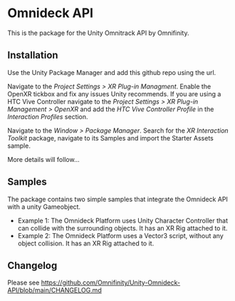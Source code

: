# Omnideck API
This is the package for the Unity Omnitrack API by Omnifinity.

## Installation
Use the Unity Package Manager and add this github repo using the 
url. 

Navigate to the <i>Project Settings > XR Plug-in Managment</i>. Enable the OpenXR tickbox and fix any issues Unity recommends.
If you are using a HTC Vive Controller navigate to the <i>Project Settings > XR Plug-in Management > OpenXR</i> and add the <i>HTC Vive Controller Profile</i> in the <i>Interaction Profiles</i> section.

Navigate to the <i>Window > Package Manager</i>. Search for the <i>XR Interaction Toolkit</i> package, navigate to its Samples and import the Starter Assets sample. 

More details will follow...

## Samples
The package contains two simple samples that integrate the Omnideck API with a unity Gameobject.
- Example 1: The Omnideck Platform uses Unity Character Controller that can collide with the surrounding objects. It has an XR Rig attached to it.
- Example 2: The Omnideck Platform uses a Vector3 script, without any object collision. It has an XR Rig attached to it.

## Changelog
Please see https://github.com/Omnifinity/Unity-Omnideck-API/blob/main/CHANGELOG.md
